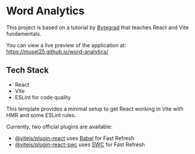 # Word Analytics

This project is based on a tutorial by [Bytegrad](https://bytegrad.com) that teaches React and Vite fundamentals.

You can view a live preview of the application at: https://musel25.github.io/word-analytics/

## Tech Stack

- React
- Vite
- ESLint for code quality

This template provides a minimal setup to get React working in Vite with HMR and some ESLint rules.

Currently, two official plugins are available:

- [@vitejs/plugin-react](https://github.com/vitejs/vite-plugin-react/blob/main/packages/plugin-react/README.md) uses [Babel](https://babeljs.io/) for Fast Refresh
- [@vitejs/plugin-react-swc](https://github.com/vitejs/vite-plugin-react-swc) uses [SWC](https://swc.rs/) for Fast Refresh
